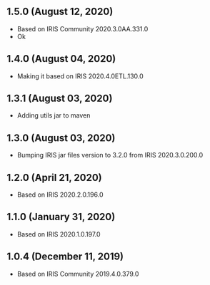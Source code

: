 ## 1.5.0 (August 12, 2020)
  - Based on IRIS Community 2020.3.0AA.331.0
  - Ok

## 1.4.0 (August 04, 2020)
  - Making it based on IRIS 2020.4.0ETL.130.0

## 1.3.1 (August 03, 2020)
  - Adding utils jar to maven

## 1.3.0 (August 03, 2020)
  - Bumping IRIS jar files version to 3.2.0 from IRIS 2020.3.0.200.0

## 1.2.0 (April 21, 2020)
  - Based on IRIS 2020.2.0.196.0

## 1.1.0 (January 31, 2020)
  - Based on IRIS 2020.1.0.197.0

## 1.0.4 (December 11, 2019)
  - Based on IRIS Community 2019.4.0.379.0

